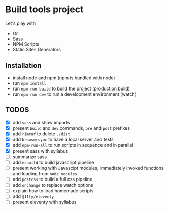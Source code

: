 # Build tools project

Let's play with

- Git
- Sass
- NPM Scripts
- Static Sites Generators

## Installation

- install node and npm (npm is bundled with node)
- run `npm install`
- run `npm run build` to build the project (production build)
- run `npm run dev` to run a development environment (watch)

## TODOS

- [x] add `sass` and show imports
- [x] present `build` and `dev` commands, `pre` and `post` prefixes
- [x] add `rimraf` to delete `./dist`
- [x] add `browsersync` to have a local server and tests
- [x] add `npm-run-all` to run scripts in sequence and in parallel
- [x] present sass with syllabus
- [ ] summarize sass
- [ ] add `esbuild` to build javascript pipeline
- [ ] present working with Javascipt modules, immediately invoked functions and loading from `node_modules`.
- [ ] add `postcss` to build a full css pipeline 
- [ ] add `onchange` to replace watch options
- [ ] explain how to load homemade scripts
- [ ] add `@11ty/eleventy`
- [ ] present eleventy with syllabus
